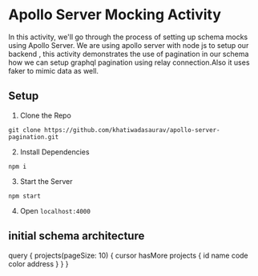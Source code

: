 # Apollo Server Mocking Activity

In this activity, we'll go through the process of setting up schema mocks using Apollo Server.
We are using apollo server with node js to setup our backend , this activity demonstrates the use of pagination in our schema how we can setup graphql pagination using relay connection.Also it uses faker to mimic data as well.

## Setup

1. Clone the Repo

```
git clone https://github.com/khatiwadasaurav/apollo-server-pagination.git
```

2. Install Dependencies

```
npm i
```

3. Start the Server

```
npm start
```

4. Open `localhost:4000`


## initial schema architecture

query {
  projects(pageSize: 10) {
    cursor
    hasMore
    projects {
      id
      name
      code
      color
      address
    }
  }
}
